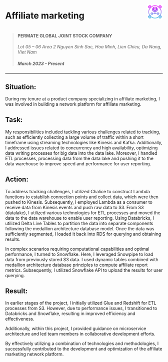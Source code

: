 <div style="display: flex; justify-content: space-between; align-items: center; align-content: flex-end">
<h1 style="text-align:left">
Affiliate marketing
</h1>
<div style=" display: flex; flex-direction: column; justify-content: center; align-items: flex-end; align-content: center;">
    <p><img src="images/affiliate-marketing.png" width="50" alt="The Rust Logo" /></p>
</div>
</div>

> #### PERMATE GLOBAL JOINT STOCK COMPANY
> *Lot 05 – 06 Area 2 Nguyen Sinh Sac, Hoa Minh, Lien Chieu, Da Nang, Viet Nam*
> ##### March 2023 - Present
---

## Situation:

During my tenure at a product company specializing in affiliate marketing, I was involved in building a network platform
for affiliate marketing.

## Task:

My responsibilities included tackling various challenges related to tracking, such as efficiently collecting a large
volume of traffic within a short timeframe using streaming technologies like Kinesis and Kafka. Additionally, I
addressed issues related to concurrency and high availability, optimizing data writing processes for big data into the
data lake. Moreover, I handled ETL processes, processing data from the data lake and pushing it to the data warehouse to
improve speed and performance for user reporting.

## Action:

To address tracking challenges, I utilized Chalice to construct Lambda functions to establish connection points and
collect data, which were then pushed to Kinesis. Subsequently, I employed Lambda as a consumer to receive data from
Kinesis events and push raw data to S3. From S3 (datalake), I utilized various technologies for ETL processes and moved
the data to the data warehouse to enable user reporting. Using Databricks, I utilized Delta Live Tables to partition the
data into separate components following the medallion architecture database model. Once the data was sufficiently
segmented, I loaded it back into RDS for querying and obtaining results.

In complex scenarios requiring computational capabilities and optimal performance, I turned to Snowflake. Here, I
leveraged Snowpipe to load data from previously stored S3 data. I used dynamic tables combined with medallion
architecture database principles to compute affiliate report metrics. Subsequently, I utilized Snowflake API to upload
the results for user querying.

## Result:

In earlier stages of the project, I initially utilized Glue and Redshift for ETL processes from S3. However, due to
performance issues, I transitioned to Databricks and Snowflake, resulting in improved efficiency and effectiveness.

Additionally, within this project, I provided guidance on microservice architecture and led team members in
collaborative development efforts.

By effectively utilizing a combination of technologies and methodologies, I successfully contributed to the development
and optimization of the affiliate marketing network platform.